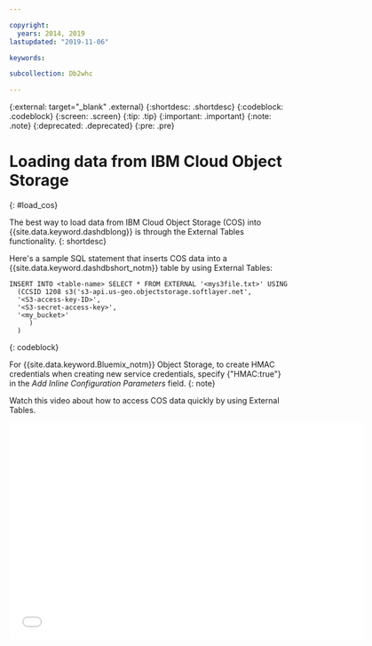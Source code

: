 ```yaml
---

copyright:
  years: 2014, 2019
lastupdated: "2019-11-06"

keywords:

subcollection: Db2whc

---
```


<!-- Attribute definitions --> 
{:external: target="_blank" .external}
{:shortdesc: .shortdesc}
{:codeblock: .codeblock}
{:screen: .screen}
{:tip: .tip}
{:important: .important}
{:note: .note}
{:deprecated: .deprecated}
{:pre: .pre}

# Loading data from IBM Cloud Object Storage
{: #load_cos}

The best way to load data from IBM Cloud Object Storage (COS) into {{site.data.keyword.dashdblong}} is through the External Tables functionality. 
{: shortdesc}

Here's a sample SQL statement that inserts COS data into a {{site.data.keyword.dashdbshort_notm}} table by using External Tables:

```
INSERT INTO <table-name> SELECT * FROM EXTERNAL '<mys3file.txt>' USING
  (CCSID 1208 s3('s3-api.us-geo.objectstorage.softlayer.net', 
  '<S3-access-key-ID>',
  '<S3-secret-access-key>', 
  '<my_bucket>'
     )
  )      
```
{: codeblock}

For {{site.data.keyword.Bluemix_notm}} Object Storage, to create HMAC credentials when creating new service credentials, specify {"HMAC:true"} in the *Add Inline Configuration Parameters* field.
{: note}

Watch this video about how to access COS data quickly by using External Tables.

<iframe class="embed-responsive-item" id="youtubeplayer1" title="Loading data from COS into IBM Db2 Warehouse on Cloud" type="text/html" width="640" height="390" src="//www.youtube.com/embed/RMMExarvBVk?rel=0" frameborder="0" webkitallowfullscreen mozallowfullscreen allowfullscreen> </iframe>

